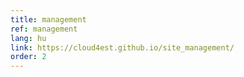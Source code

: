 ```yaml
---
title: management
ref: management
lang: hu
link: https://cloud4est.github.io/site_management/
order: 2
---
```



